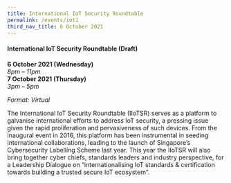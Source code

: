 ```yaml
---
title: International IoT Security Roundtable
permalink: /events/iot1
third_nav_title: 6 October 2021
---
```

#### **International IoT Security Roundtable (Draft)**

**6 October 2021 (Wednesday)**  
*8pm – 11pm*  
**7 October 2021 (Thursday)**  
*3pm – 5pm*

*Format: Virtual*

The International IoT Security Roundtable (IIoTSR) serves as a platform to galvanise international efforts to address IoT security, a pressing issue given the rapid proliferation and pervasiveness of such devices. From the inaugural event in 2016, this platform has been instrumental in seeding international collaborations, leading to the launch of Singapore’s Cybersecurity Labelling Scheme last year. This year the IIoTSR will also bring together cyber chiefs, standards leaders and industry perspective, for a Leadership Dialogue on “internationalising IoT standards & certification towards building a trusted secure IoT ecosystem”.